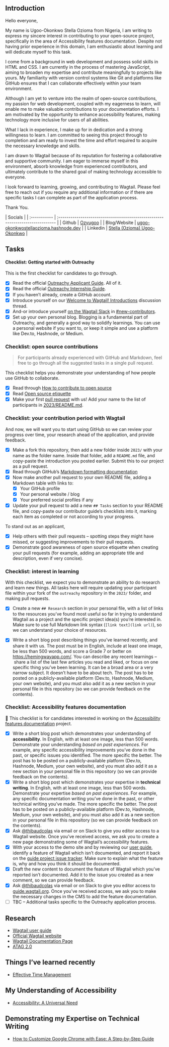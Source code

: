 ## Introduction

Hello everyone,

My name is Ugoo-Okonkwo Stella Ozioma from Nigeria, I am writing to express my sincere interest in contributing to your open-source project, specifically in the area of Accessibility features documentation. Despite not having prior experience in this domain, I am enthusiastic about learning and will dedicate myself to this task.

I come from a background in web development and possess solid skills in HTML and CSS. I am currently in the process of mastering JavaScript, aiming to broaden my expertise and contribute meaningfully to projects like yours. My familiarity with version control systems like Git and platforms like GitHub ensures that I can collaborate effectively within your team environment.

Although I am yet to venture into the realm of open-source contributions, my passion for web development, coupled with my eagerness to learn, will enable me to make valuable contributions to your documentation efforts. I am motivated by the opportunity to enhance accessibility features, making technology more inclusive for users of all abilities.

What I lack in experience, I make up for in dedication and a strong willingness to learn. I am committed to seeing this project through to completion and am ready to invest the time and effort required to acquire the necessary knowledge and skills.

I am drawn to Wagtail because of its reputation for fostering a collaborative and supportive community. I am eager to immerse myself in this environment, absorb knowledge from experienced contributors, and ultimately contribute to the shared goal of making technology accessible to everyone.

I look forward to learning, growing, and contributing to Wagtail. Please feel free to reach out if you require any additional information or if there are specific tasks I can complete as part of the application process.

Thank You.

| Socials      |
| :----------- | :----------------------------------------------------------------------------- |
| Github       | [Ozyugoo](https://github.com/Ozyugoo)                                          |
| Blog/Website | [ugoo-okonkwostellaozioma.hashnode.dev](https://hashnode.com/@Ozyugoo)         |
| Linkedin     | [Stella (Ozioma) Ugoo-Okonkwo](https://www.linkedin.com/in/stellaozioma______) |

## Tasks

#### Checklist: Getting started with Outreachy

This is the first checklist for candidates to go through.

- [x] Read the official [Outreachy Applicant Guide](https://www.outreachy.org/docs/applicant/). All of it.
- [x] Read the official [Outreachy Internship Guide](https://www.outreachy.org/docs/internship/).
- [x] If you haven’t already, create a GitHub account.
- [x] Introduce yourself on our [Welcome to Wagtail! Introductions](https://github.com/wagtail/outreachy/discussions/1) discussion thread.
- [x] And-or introduce yourself [on the Wagtail Slack](https://github.com/wagtail/wagtail/wiki/Slack) in [#new-contributors](https://github.com/wagtail/wagtail/wiki/Slack#new-contributors).
- [x] Set up your own personal blog. Blogging is a fundamental part of Outreachy, and generally a good way to solidify learnings. You can use a personal website if you want to, or keep it simple and use a platform like Dev.to, Hashnode, or Medium.

### Checklist: open source contributions

> For participants already experienced with GitHub and Markdown, feel free to go through all the suggested tasks in a single pull request.

This checklist helps you demonstrate your understanding of how people use GitHub to collaborate.

- [x] Read through [How to contribute to open source](https://opensource.guide/how-to-contribute/)
- [x] Read [Open source etiquette](https://developer.mozilla.org/en-US/docs/MDN/Community/Open_source_etiquette)
- [x] Make your first [pull request](https://docs.github.com/en/pull-requests/collaborating-with-pull-requests/proposing-changes-to-your-work-with-pull-requests/creating-a-pull-request) with us! Add your name to the list of participants in [2023/README.md](2023/README.md).

### Checklist: your contribution period with Wagtail

And now, we will want you to start using GitHub so we can review your progress over time, your research ahead of the application, and provide feedback.

- [x] Make a fork this repository, then add a new folder inside `2023/` with your name as the folder name. Inside that folder, add a `README.md` file, and copy-paste the introduction you posted earlier. Submit this to our project as a pull request.
- [x] Read through GitHub’s [Markdown formatting documentation](https://docs.github.com/en/get-started/writing-on-github/getting-started-with-writing-and-formatting-on-github/basic-writing-and-formatting-syntax)
- [x] Now make another pull request to your own README file, adding a Markdown table with links to:
  - [x] Your GitHub profile
  - [x] Your personal website / blog
  - [x] Your preferred social profiles if any
- [x] Update your pull request to add a new `## Tasks` section to your README file, and copy-paste our contributor guide’s checklists into it, marking each item as completed or not according to your progress.

To stand out as an applicant,

- [x] Help others with their pull requests – spotting steps they might have missed, or suggesting improvements to their pull requests.
- [x] Demonstrate good awareness of open source etiquette when creating your pull requests (for example, adding an appropriate title and description, even if very concise).

### Checklist: interest in learning

With this checklist, we expect you to demonstrate an ability to do research and learn new things. All tasks here will require updating your participant file within your fork of the `outreachy` repository in the `2023/` folder, and making pull requests.

- [x] Create a new `## Research` section in your personal file, with a list of links to the resources you’ve found most useful so far in trying to understand Wagtail as a project and the specific project idea(s) you’re interested in. Make sure to use full Markdown link syntax (`[link text](link url)`), so we can understand your choice of resources.

- [x] Write a short blog post describing things you’ve learned recently, and share it with us. The post must be in English, include at least one image, be less than 500 words, and score a Grade 7 or better on <https://hemingwayapp.com/>. You can describe any recent learnings – share a list of the last few articles you read and liked, or focus on one specific thing you’ve been learning. It can be a broad area or a very narrow subject. It doesn’t have to be about tech. The post has to be posted on a publicly-available platform (Dev.to, Hashnode, Medium, your own website), and you must also add it as a new section in your personal file in this repository (so we can provide feedback on the contents).

### Checklist: Accessibility features documentation

🚧 This checklist is for candidates interested in working on the [Accessibility features documentation](https://github.com/wagtail/outreachy/blob/main/project-ideas.md#accessibility-features-documentation) project.

- [x] Write a short blog post which demonstrates your understanding of **accessibility**. In English, with at least one image, less than 500 words. Demonstrate your understanding _based on past experiences_. For example, any specific accessibility improvements you’ve done in the past, or specific issues you identified. The more specific the better. The post has to be posted on a publicly-available platform (Dev.to, Hashnode, Medium, your own website), and you must also add it as a new section in your personal file in this repository (so we can provide feedback on the contents).
- [x] Write a short blog post which demonstrates your expertise in **technical writing**. In English, with at least one image, less than 500 words. Demonstrate your expertise _based on past experiences_. For example, any specific documentation writing you’ve done in the past, or other technical writing you’ve made. The more specific the better. The post has to be posted on a publicly-available platform (Dev.to, Hashnode, Medium, your own website), and you must also add it as a new section in your personal file in this repository (so we can provide feedback on the contents).
- [x] Ask [@thibaudcolas](https://github.com/thibaudcolas) via email or on Slack to give you editor access to a Wagtail website. Once you’ve received access, we ask you to create a new page demonstrating some of Wagtail’s accessibility features.
- [x] With your access to the demo site and by reviewing our [user guide](https://guide.wagtail.org/), identify a feature of Wagtail which isn’t documented, and report it back on the [guide project issue tracker](https://github.com/wagtail/guide/issues). Make sure to explain what the feature is, why and how you think it should be documented.
- [x] Draft the new content to document the feature of Wagtail which you’ve reported isn’t documented. Add it to the issue you created as a new comment, so we can provide feedback.
- [x] Ask [@thibaudcolas](https://github.com/thibaudcolas) via email or on Slack to give you editor access to [guide.wagtail.org](https://guide.wagtail.org/). Once you’ve received access, we ask you to make the necessary changes in the CMS to add the feature documentation.
- [ ] TBC – Additional tasks specific to the Outreachy application process.

## Research

- [Wagtail user guide](https://guide.wagtail.org/en-latest/)
- [Official Wagtail website](https://wagtail.org/)
- [Wagtail Documentation Page](https://docs.wagtail.org/en/stable/index.html)
- [ATAG 2.0](https://www.w3.org/TR/ATAG20/)

## Things I’ve learned recently

- [Effective Time Management](https://ugoo-okonkwostellaozioma.hashnode.dev/my-effective-time-management-strategies)

## My Understanding of Accessibility

- [Accessibility: A Universal Need](https://ugoo-okonkwostellaozioma.hashnode.dev/accessibility-a-universal-need)

## Demonstrating my Expertise on Technical Writing

- [How to Customize Google Chrome with Ease: A Step-by-Step Guide](https://ugoo-okonkwostellaozioma.hashnode.dev/how-to-customize-google-chrome-with-ease-a-step-by-step-guide)
